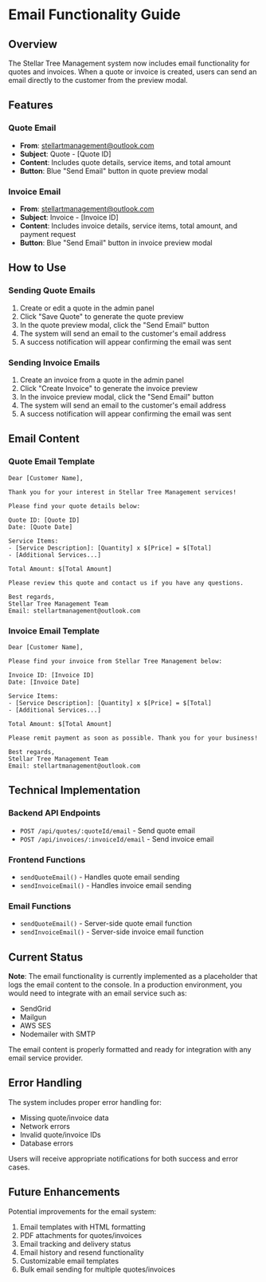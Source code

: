 # Email Functionality Guide

## Overview

The Stellar Tree Management system now includes email functionality for quotes and invoices. When a quote or invoice is created, users can send an email directly to the customer from the preview modal.

## Features

### Quote Email
- **From**: stellartmanagement@outlook.com
- **Subject**: Quote - [Quote ID]
- **Content**: Includes quote details, service items, and total amount
- **Button**: Blue "Send Email" button in quote preview modal

### Invoice Email
- **From**: stellartmanagement@outlook.com
- **Subject**: Invoice - [Invoice ID]
- **Content**: Includes invoice details, service items, total amount, and payment request
- **Button**: Blue "Send Email" button in invoice preview modal

## How to Use

### Sending Quote Emails
1. Create or edit a quote in the admin panel
2. Click "Save Quote" to generate the quote preview
3. In the quote preview modal, click the "Send Email" button
4. The system will send an email to the customer's email address
5. A success notification will appear confirming the email was sent

### Sending Invoice Emails
1. Create an invoice from a quote in the admin panel
2. Click "Create Invoice" to generate the invoice preview
3. In the invoice preview modal, click the "Send Email" button
4. The system will send an email to the customer's email address
5. A success notification will appear confirming the email was sent

## Email Content

### Quote Email Template
```
Dear [Customer Name],

Thank you for your interest in Stellar Tree Management services!

Please find your quote details below:

Quote ID: [Quote ID]
Date: [Quote Date]

Service Items:
- [Service Description]: [Quantity] x $[Price] = $[Total]
- [Additional Services...]

Total Amount: $[Total Amount]

Please review this quote and contact us if you have any questions.

Best regards,
Stellar Tree Management Team
Email: stellartmanagement@outlook.com
```

### Invoice Email Template
```
Dear [Customer Name],

Please find your invoice from Stellar Tree Management below:

Invoice ID: [Invoice ID]
Date: [Invoice Date]

Service Items:
- [Service Description]: [Quantity] x $[Price] = $[Total]
- [Additional Services...]

Total Amount: $[Total Amount]

Please remit payment as soon as possible. Thank you for your business!

Best regards,
Stellar Tree Management Team
Email: stellartmanagement@outlook.com
```

## Technical Implementation

### Backend API Endpoints
- `POST /api/quotes/:quoteId/email` - Send quote email
- `POST /api/invoices/:invoiceId/email` - Send invoice email

### Frontend Functions
- `sendQuoteEmail()` - Handles quote email sending
- `sendInvoiceEmail()` - Handles invoice email sending

### Email Functions
- `sendQuoteEmail()` - Server-side quote email function
- `sendInvoiceEmail()` - Server-side invoice email function

## Current Status

**Note**: The email functionality is currently implemented as a placeholder that logs the email content to the console. In a production environment, you would need to integrate with an email service such as:

- SendGrid
- Mailgun
- AWS SES
- Nodemailer with SMTP

The email content is properly formatted and ready for integration with any email service provider.

## Error Handling

The system includes proper error handling for:
- Missing quote/invoice data
- Network errors
- Invalid quote/invoice IDs
- Database errors

Users will receive appropriate notifications for both success and error cases.

## Future Enhancements

Potential improvements for the email system:
1. Email templates with HTML formatting
2. PDF attachments for quotes/invoices
3. Email tracking and delivery status
4. Email history and resend functionality
5. Customizable email templates
6. Bulk email sending for multiple quotes/invoices 